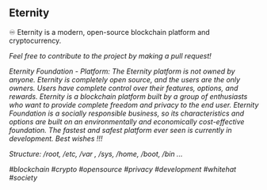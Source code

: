 ## Eternity
♾ Eternity is a modern, open-source blockchain platform and cryptocurrency.

*Feel free to contribute to the project by making a pull request!*

*Eternity Foundation - Platform: The Eternity platform is not owned by anyone. Eternity is completely open source, and the users are the only owners. Users have complete control over their features, options, and rewards. Eternity is a blockchain platform built by a group of enthusiasts who want to provide complete freedom and privacy to the end user. Eternity Foundation is a socially responsible business, so its characteristics and options are built on an environmentally and economically cost-effective foundation. The fastest and safest platform ever seen is currently in development. Best wishes !!!* 

*Structure: /root, /etc, /var , /sys, /home, /boot, /bin ...*

*#blockchain #crypto #opensource #privacy #development #whitehat #society*

